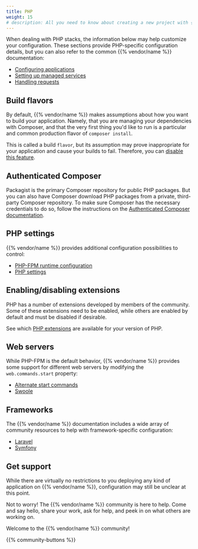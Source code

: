 ```yaml
---
title: PHP
weight: 15
# description: All you need to know about creating a new project with {{% vendor/name %}}
---
```


When dealing with PHP stacks, the information below may help customize your configuration.
These sections provide PHP-specific configuration details, but you can also refer to the common {{% vendor/name %}} documentation:

- [Configuring applications](/create-apps)
- [Setting up managed services](/add-services)
- [Handling requests](/define-routes)

## Build flavors

By default, {{% vendor/name %}} makes assumptions about how you want to build your application. 
Namely, that you are managing your dependencies with Composer, and that the very first thing you'd like to run is a particular and common production flavor of `composer install`.

This is called a build `flavor`, but its assumption may prove inappropriate for your application and cause your builds to fail.
Therefore, you can [disable this feature](/languages/php#dependencies).

## Authenticated Composer

Packagist is the primary Composer repository for public PHP packages. But you can also have Composer download PHP packages from a private, third-party Composer repository. To make sure Composer has the necessary credentials to do so, follow the instructions on the [Authenticated Composer documentation](/languages/php/composer-auth).

## PHP settings

{{% vendor/name %}} provides additional configuration possibilities to control:

- [PHP-FPM runtime configuration](/create-apps/app-reference/single-runtime-image#runtime)
- [PHP settings](/languages/php#php-settings)

## Enabling/disabling extensions

PHP has a number of extensions developed by members of the community.
Some of these extensions need to be enabled, while others are enabled by default and must be disabled if desirable. 

See which [PHP extensions](/languages/php/extensions) are available for your version of PHP.

## Web servers

While PHP-FPM is the default behavior, {{% vendor/name %}} provides some support for different web servers by modifying the `web.commands.start` property:

- [Alternate start commands](/languages/php#alternate-start-commands)
- [Swoole](/languages/php/swoole)

## Frameworks

The {{% vendor/name %}} documentation includes a wide array of community resources to help with framework-specific configuration:

- [Laravel](/get-started/stacks/laravel)
- [Symfony](/get-started/stacks/symfony)

## Get support

While there are virtually no restrictions to you deploying any kind of application on {{% vendor/name %}}, configuration may still be unclear at this point.

Not to worry! The {{% vendor/name %}} community is here to help. 
Come and say hello, share your work, ask for help, and peek in on what others are working on.

Welcome to the {{% vendor/name %}} community!

{{% community-buttons %}}
